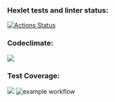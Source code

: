 ### Hexlet tests and linter status:
[![Actions Status](https://github.com/SivolonskySergey/frontend-project-lvl2/workflows/hexlet-check/badge.svg)](https://github.com/SivolonskySergey/frontend-project-lvl2/actions)
### Codeclimate: 
<a href="https://codeclimate.com/github/SivolonskySergey/frontend-project-lvl2/maintainability"><img src="https://api.codeclimate.com/v1/badges/5391f960cd9fb277cd8a/maintainability" /></a>
### Test Coverage:
<a href="https://codeclimate.com/github/SivolonskySergey/frontend-project-lvl2/test_coverage"><img src="https://api.codeclimate.com/v1/badges/5391f960cd9fb277cd8a/test_coverage" /></a>
![example workflow](https://github.com/<OWNER>/<REPOSITORY>/actions/workflows/<WORKFLOW_FILE>/badge.svg)
